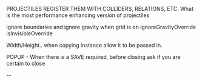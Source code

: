 PROJECTILES
  REGISTER THEM WITH COLLIDERS, RELATIONS, ETC. What is the most performance enhancing version of projectiles

ignore boundaries and ignore gravity when grid is on
  ignoreGravityOverride 
  isInvisibleOverride

Width/Height.. when copying instance allow it to be passed in. 

POPUP - When there is a SAVE required, before closing ask if you are certain to close

--
